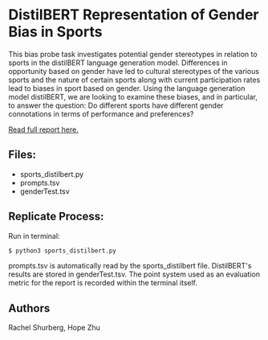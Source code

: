 # DistilBERT Representation of Gender Bias in Sports

This bias probe task investigates potential gender stereotypes in relation to sports in the distilBERT language generation model. Differences in opportunity based on gender have led to cultural stereotypes of the various sports and the nature of certain sports along with current participation rates lead to biases in sport based on gender. Using the language generation model distilBERT, we are looking to examine these biases, and in particular, to answer the question: Do different sports have different gender connotations in terms of performance and preferences? 

[Read full report here.](https://docs.google.com/document/d/1mBkt95ONR53-8cayFsDblsZGq_1Db2gJnNf1_R4Dv3Y/edit?usp=sharing)

## Files:

- sports_distilbert.py
- prompts.tsv
- genderTest.tsv

## Replicate Process:
Run in terminal:

```bash
$ python3 sports_distilbert.py
```

prompts.tsv is automatically read by the sports_distilbert file. DistilBERT's results are stored in genderTest.tsv. The point system used as an evaluation metric for the report is recorded within the terminal itself.

## Authors
Rachel Shurberg, Hope Zhu
